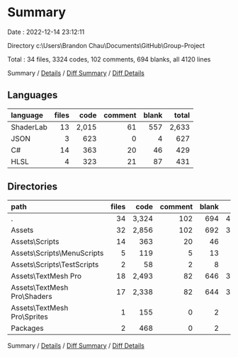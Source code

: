 # Summary

Date : 2022-12-14 23:12:11

Directory c:\\Users\\Brandon Chau\\Documents\\GitHub\\Group-Project

Total : 34 files,  3324 codes, 102 comments, 694 blanks, all 4120 lines

Summary / [Details](details.md) / [Diff Summary](diff.md) / [Diff Details](diff-details.md)

## Languages
| language | files | code | comment | blank | total |
| :--- | ---: | ---: | ---: | ---: | ---: |
| ShaderLab | 13 | 2,015 | 61 | 557 | 2,633 |
| JSON | 3 | 623 | 0 | 4 | 627 |
| C# | 14 | 363 | 20 | 46 | 429 |
| HLSL | 4 | 323 | 21 | 87 | 431 |

## Directories
| path | files | code | comment | blank | total |
| :--- | ---: | ---: | ---: | ---: | ---: |
| . | 34 | 3,324 | 102 | 694 | 4,120 |
| Assets | 32 | 2,856 | 102 | 692 | 3,650 |
| Assets\\Scripts | 14 | 363 | 20 | 46 | 429 |
| Assets\\Scripts\\MenuScripts | 5 | 119 | 5 | 13 | 137 |
| Assets\\Scripts\\TestScripts | 2 | 58 | 2 | 8 | 68 |
| Assets\\TextMesh Pro | 18 | 2,493 | 82 | 646 | 3,221 |
| Assets\\TextMesh Pro\\Shaders | 17 | 2,338 | 82 | 644 | 3,064 |
| Assets\\TextMesh Pro\\Sprites | 1 | 155 | 0 | 2 | 157 |
| Packages | 2 | 468 | 0 | 2 | 470 |

Summary / [Details](details.md) / [Diff Summary](diff.md) / [Diff Details](diff-details.md)